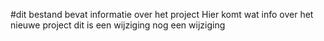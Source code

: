 #dit bestand bevat informatie over het project
Hier komt wat info over het nieuwe project
dit is een wijziging
nog een wijziging
